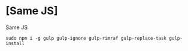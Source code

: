 [Same JS]
=========

Same JS

``
sudo npm i -g gulp gulp-ignore gulp-rimraf gulp-replace-task gulp-install
``